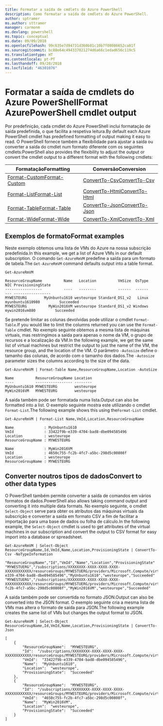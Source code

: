 ```yaml
---
title: Formatar a saída de cmdlets do Azure PowerShell
description: Como formatar a saída de cmdlets do Azure PowerShell.
author: sptramer
ms.author: sttramer
manager: carmonm
ms.devlang: powershell
ms.topic: conceptual
ms.date: 09/09/2018
ms.openlocfilehash: 99c635e7d94731d360b81c10b7f08086652ca81f
ms.sourcegitcommit: bc88e64c494337821274d6a66c1edad656c119c5
ms.translationtype: HT
ms.contentlocale: pt-PT
ms.lasthandoff: 09/20/2018
ms.locfileid: "46301076"
---
```

# <a name="format-azurepowershell-cmdlet-output"></a><span data-ttu-id="5f1d7-103">Formatar a saída de cmdlets do Azure PowerShell</span><span class="sxs-lookup"><span data-stu-id="5f1d7-103">Format AzurePowerShell cmdlet output</span></span>

<span data-ttu-id="5f1d7-104">Por predefinição, cada cmdlet do Azure PowerShell inclui formatação de saída predefinida, o que facilita a respetiva leitura.</span><span class="sxs-lookup"><span data-stu-id="5f1d7-104">By default each Azure PowerShell cmdlet has predefined formatting of output making it easy to read.</span></span>  <span data-ttu-id="5f1d7-105">O PowerShell fornece também a flexibilidade para ajustar a saída ou converter a saída do cmdlet num formato diferente com os seguintes cmdlets:</span><span class="sxs-lookup"><span data-stu-id="5f1d7-105">PowerShell also provides the flexibility to adjust the output or convert the cmdlet output to a different format with the following cmdlets:</span></span>

| <span data-ttu-id="5f1d7-106">Formatação</span><span class="sxs-lookup"><span data-stu-id="5f1d7-106">Formatting</span></span>      | <span data-ttu-id="5f1d7-107">Conversão</span><span class="sxs-lookup"><span data-stu-id="5f1d7-107">Conversion</span></span>       |
|-----------------|------------------|
| [<span data-ttu-id="5f1d7-108">Format-Custom</span><span class="sxs-lookup"><span data-stu-id="5f1d7-108">Format-Custom</span></span>](/powershell/module/microsoft.powershell.utility/format-custom) | [<span data-ttu-id="5f1d7-109">ConvertTo-Csv</span><span class="sxs-lookup"><span data-stu-id="5f1d7-109">ConvertTo-Csv</span></span>](/powershell/module/microsoft.powershell.utility/convertto-csv)  |
| [<span data-ttu-id="5f1d7-110">Format-List</span><span class="sxs-lookup"><span data-stu-id="5f1d7-110">Format-List</span></span>](/powershell/module/microsoft.powershell.utility/format-list)   | [<span data-ttu-id="5f1d7-111">ConvertTo-Html</span><span class="sxs-lookup"><span data-stu-id="5f1d7-111">ConvertTo-Html</span></span>](/powershell/module/microsoft.powershell.utility/convertto-html) |
| [<span data-ttu-id="5f1d7-112">Format-Table</span><span class="sxs-lookup"><span data-stu-id="5f1d7-112">Format-Table</span></span>](/powershell/module/microsoft.powershell.utility/format-table)  | [<span data-ttu-id="5f1d7-113">ConvertTo-Json</span><span class="sxs-lookup"><span data-stu-id="5f1d7-113">ConvertTo-Json</span></span>](/powershell/module/microsoft.powershell.utility/convertto-json) |
| [<span data-ttu-id="5f1d7-114">Format-Wide</span><span class="sxs-lookup"><span data-stu-id="5f1d7-114">Format-Wide</span></span>](/powershell/module/microsoft.powershell.utility/format-wide)   | [<span data-ttu-id="5f1d7-115">ConvertTo-Xml</span><span class="sxs-lookup"><span data-stu-id="5f1d7-115">ConvertTo-Xml</span></span>](/powershell/module/microsoft.powershell.utility/convertto-xml)  |

## <a name="format-examples"></a><span data-ttu-id="5f1d7-116">Exemplos de formato</span><span class="sxs-lookup"><span data-stu-id="5f1d7-116">Format examples</span></span>

<span data-ttu-id="5f1d7-117">Neste exemplo obtemos uma lista de VMs do Azure na nossa subscrição predefinida.</span><span class="sxs-lookup"><span data-stu-id="5f1d7-117">In this example, we get a list of Azure VMs in our default subscription.</span></span>  <span data-ttu-id="5f1d7-118">O comando `Get-AzureRmVM` predefine a saída para um formato de tabela.</span><span class="sxs-lookup"><span data-stu-id="5f1d7-118">The `Get-AzureRmVM` command defaults output into a table format.</span></span>

```azurepowershell-interactive
Get-AzureRmVM
```

```output
ResourceGroupName          Name   Location          VmSize  OsType              NIC ProvisioningState
-----------------          ----   --------          ------  ------              --- -----------------
MYWESTEURG        MyUnbuntu1610 westeurope Standard_DS1_v2   Linux myunbuntu1610980         Succeeded
MYWESTEURG          MyWin2016VM westeurope Standard_DS1_v2 Windows   mywin2016vm880         Succeeded
```

<span data-ttu-id="5f1d7-119">Se pretende limitar as colunas devolvidas pode utilizar o cmdlet `Format-Table`.</span><span class="sxs-lookup"><span data-stu-id="5f1d7-119">If you would like to limit the columns returned you can use the `Format-Table` cmdlet.</span></span> <span data-ttu-id="5f1d7-120">No exemplo seguinte obtemos a mesma lista de máquinas virtuais, mas restringimos a saída para apenas o nome da VM, o grupo de recursos e a localização da VM.</span><span class="sxs-lookup"><span data-stu-id="5f1d7-120">In the following example, we get the same list of virtual machines but restrict the output to just the name of the VM, the resource group, and the location of the VM.</span></span>  <span data-ttu-id="5f1d7-121">O parâmetro `-Autosize` define o tamanho das colunas, de acordo com o tamanho dos dados.</span><span class="sxs-lookup"><span data-stu-id="5f1d7-121">The `-Autosize` parameter sizes the columns according to the size of the data.</span></span>

```azurepowershell-interactive
Get-AzureRmVM | Format-Table Name,ResourceGroupName,Location -AutoSize
```

```output
Name          ResourceGroupName Location
----          ----------------- --------
MyUnbuntu1610 MYWESTEURG        westeurope
MyWin2016VM   MYWESTEURG        westeurope
```

<span data-ttu-id="5f1d7-122">A saída também pode ser formatada numa lista.</span><span class="sxs-lookup"><span data-stu-id="5f1d7-122">Output can also be formatted into a list.</span></span> <span data-ttu-id="5f1d7-123">O exemplo seguinte mostra este utilizando o cmdlet `Format-List`.</span><span class="sxs-lookup"><span data-stu-id="5f1d7-123">The following example shows this using the`Format-List` cmdlet.</span></span>

```azurepowershell-interactive
Get-AzureRmVM | Format-List Name,VmId,Location,ResourceGroupName
```

```output
Name              : MyUnbuntu1610
VmId              : 33422f9b-e339-4704-bad8-dbe094585496
Location          : westeurope
ResourceGroupName : MYWESTEURG

Name              : MyWin2016VM
VmId              : 4650c755-fc2b-4fc7-a5bc-298d5c00808f
Location          : westeurope
ResourceGroupName : MYWESTEURG
```

## <a name="convert-to-other-data-types"></a><span data-ttu-id="5f1d7-124">Converter noutros tipos de dados</span><span class="sxs-lookup"><span data-stu-id="5f1d7-124">Convert to other data types</span></span>

<span data-ttu-id="5f1d7-125">O PowerShell também permite converter a saída de comandos em vários formatos de dados.</span><span class="sxs-lookup"><span data-stu-id="5f1d7-125">PowerShell also allows taking command output and converting it into multiple data formats.</span></span> <span data-ttu-id="5f1d7-126">No exemplo seguinte, o cmdlet `Select-Object` serve para obter os atributos das máquinas virtuais da subscrição e converter a saída em formato CSV a fim de facilitar a importação para uma base de dados ou folha de cálculo.</span><span class="sxs-lookup"><span data-stu-id="5f1d7-126">In the following example, the `Select-Object` cmdlet is used to get attributes of the virtual machines in our subscription and convert the output to CSV format for easy import into a database or spreadsheet.</span></span>

```azurepowershell-interactive
Get-AzureRmVM | Select-Object ResourceGroupName,Id,VmId,Name,Location,ProvisioningState | ConvertTo-Csv -NoTypeInformation
```

```output
"ResourceGroupName","Id","VmId","Name","Location","ProvisioningState"
"MYWESTUERG","/subscriptions/XXXXXXXX-XXXX-XXXX-XXXX-XXXXXXXXXXXX/resourceGroups/MYWESTUERG/providers/Microsoft.Compute/virtualMachines/MyUnbuntu1610","33422f9b-e339-4704-bad8-dbe094585496","MyUnbuntu1610","westeurope","Succeeded"
"MYWESTUERG","/subscriptions/XXXXXXXX-XXXX-XXXX-XXXX-XXXXXXXXXXXX/resourceGroups/MYWESTUERG/providers/Microsoft.Compute/virtualMachines/MyWin2016VM","4650c755-fc2b-4fc7-a5bc-298d5c00808f","MyWin2016VM","westeurope","Succeeded"
```

<span data-ttu-id="5f1d7-127">A saída também pode ser convertida no formato JSON.</span><span class="sxs-lookup"><span data-stu-id="5f1d7-127">Output can also be converted into the JSON format.</span></span>  <span data-ttu-id="5f1d7-128">O exemplo seguinte cria a mesma lista de VMs mas altera o formato de saída para JSON.</span><span class="sxs-lookup"><span data-stu-id="5f1d7-128">The following example creates the same list of VMs but changes the output format to JSON.</span></span>

```azurepowershell-interactive
Get-AzureRmVM | Select-Object ResourceGroupName,Id,VmId,Name,Location,ProvisioningState | ConvertTo-Json
```

```output
[
    {
        "ResourceGroupName":  "MYWESTEURG",
        "Id":  "/subscriptions/XXXXXXXX-XXXX-XXXX-XXXX-XXXXXXXXXXXX/resourceGroups/MYWESTEURG/providers/Microsoft.Compute/virtualMachines/MyUnbuntu1610",
        "VmId":  "33422f9b-e339-4704-bad8-dbe094585496",
        "Name":  "MyUnbuntu1610",
        "Location":  "westeurope",
        "ProvisioningState":  "Succeeded"
    },
    {
        "ResourceGroupName":  "MYWESTEURG",
        "Id":  "/subscriptions/XXXXXXXX-XXXX-XXXX-XXXX-XXXXXXXXXXXX/resourceGroups/MYWESTEURG/providers/Microsoft.Compute/virtualMachines/MyWin2016VM",
        "VmId":  "4650c755-fc2b-4fc7-a5bc-298d5c00808f",
        "Name":  "MyWin2016VM",
        "Location":  "westeurope",
        "ProvisioningState":  "Succeeded"
    }
]
```
